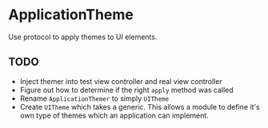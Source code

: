 # ApplicationTheme

Use protocol to apply themes to UI elements.

## TODO
- Inject themer into test view controller and real view controller
- Figure out how to determine if the right `apply` method was called
- Rename `ApplicationThemer` to simply `UITheme`
- Create `UITheme` which takes a generic. This allows a module to define it's own type of themes which an application can implement.
